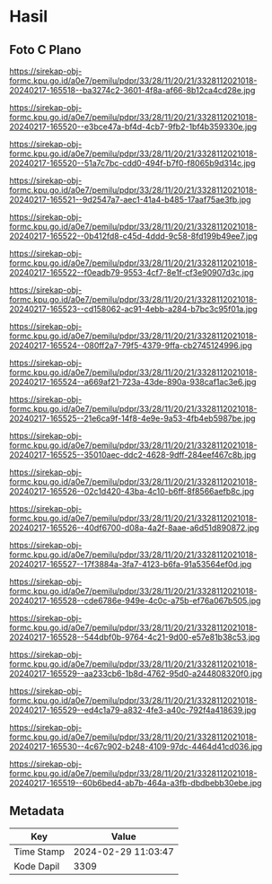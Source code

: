 # Hasil

## Foto C Plano

https://sirekap-obj-formc.kpu.go.id/a0e7/pemilu/pdpr/33/28/11/20/21/3328112021018-20240217-165518--ba3274c2-3601-4f8a-af66-8b12ca4cd28e.jpg

https://sirekap-obj-formc.kpu.go.id/a0e7/pemilu/pdpr/33/28/11/20/21/3328112021018-20240217-165520--e3bce47a-bf4d-4cb7-9fb2-1bf4b359330e.jpg

https://sirekap-obj-formc.kpu.go.id/a0e7/pemilu/pdpr/33/28/11/20/21/3328112021018-20240217-165520--51a7c7bc-cdd0-494f-b7f0-f8065b9d314c.jpg

https://sirekap-obj-formc.kpu.go.id/a0e7/pemilu/pdpr/33/28/11/20/21/3328112021018-20240217-165521--9d2547a7-aec1-41a4-b485-17aaf75ae3fb.jpg

https://sirekap-obj-formc.kpu.go.id/a0e7/pemilu/pdpr/33/28/11/20/21/3328112021018-20240217-165522--0b412fd8-c45d-4ddd-9c58-8fd199b49ee7.jpg

https://sirekap-obj-formc.kpu.go.id/a0e7/pemilu/pdpr/33/28/11/20/21/3328112021018-20240217-165522--f0eadb79-9553-4cf7-8e1f-cf3e90907d3c.jpg

https://sirekap-obj-formc.kpu.go.id/a0e7/pemilu/pdpr/33/28/11/20/21/3328112021018-20240217-165523--cd158062-ac91-4ebb-a284-b7bc3c95f01a.jpg

https://sirekap-obj-formc.kpu.go.id/a0e7/pemilu/pdpr/33/28/11/20/21/3328112021018-20240217-165524--080ff2a7-79f5-4379-9ffa-cb2745124996.jpg

https://sirekap-obj-formc.kpu.go.id/a0e7/pemilu/pdpr/33/28/11/20/21/3328112021018-20240217-165524--a669af21-723a-43de-890a-938caf1ac3e6.jpg

https://sirekap-obj-formc.kpu.go.id/a0e7/pemilu/pdpr/33/28/11/20/21/3328112021018-20240217-165525--21e6ca9f-14f8-4e9e-9a53-4fb4eb5987be.jpg

https://sirekap-obj-formc.kpu.go.id/a0e7/pemilu/pdpr/33/28/11/20/21/3328112021018-20240217-165525--35010aec-ddc2-4628-9dff-284eef467c8b.jpg

https://sirekap-obj-formc.kpu.go.id/a0e7/pemilu/pdpr/33/28/11/20/21/3328112021018-20240217-165526--02c1d420-43ba-4c10-b6ff-8f8566aefb8c.jpg

https://sirekap-obj-formc.kpu.go.id/a0e7/pemilu/pdpr/33/28/11/20/21/3328112021018-20240217-165526--40df6700-d08a-4a2f-8aae-a6d51d890872.jpg

https://sirekap-obj-formc.kpu.go.id/a0e7/pemilu/pdpr/33/28/11/20/21/3328112021018-20240217-165527--17f3884a-3fa7-4123-b6fa-91a53564ef0d.jpg

https://sirekap-obj-formc.kpu.go.id/a0e7/pemilu/pdpr/33/28/11/20/21/3328112021018-20240217-165528--cde6786e-949e-4c0c-a75b-ef76a067b505.jpg

https://sirekap-obj-formc.kpu.go.id/a0e7/pemilu/pdpr/33/28/11/20/21/3328112021018-20240217-165528--544dbf0b-9764-4c21-9d00-e57e81b38c53.jpg

https://sirekap-obj-formc.kpu.go.id/a0e7/pemilu/pdpr/33/28/11/20/21/3328112021018-20240217-165529--aa233cb6-1b8d-4762-95d0-a244808320f0.jpg

https://sirekap-obj-formc.kpu.go.id/a0e7/pemilu/pdpr/33/28/11/20/21/3328112021018-20240217-165529--ed4c1a79-a832-4fe3-a40c-792f4a418639.jpg

https://sirekap-obj-formc.kpu.go.id/a0e7/pemilu/pdpr/33/28/11/20/21/3328112021018-20240217-165530--4c67c902-b248-4109-97dc-4464d41cd036.jpg

https://sirekap-obj-formc.kpu.go.id/a0e7/pemilu/pdpr/33/28/11/20/21/3328112021018-20240217-165519--60b6bed4-ab7b-464a-a3fb-dbdbebb30ebe.jpg


## Metadata

| Key        | Value               |
| ---------- | ------------------- |
| Time Stamp | 2024-02-29 11:03:47 |
| Kode Dapil | 3309                |



